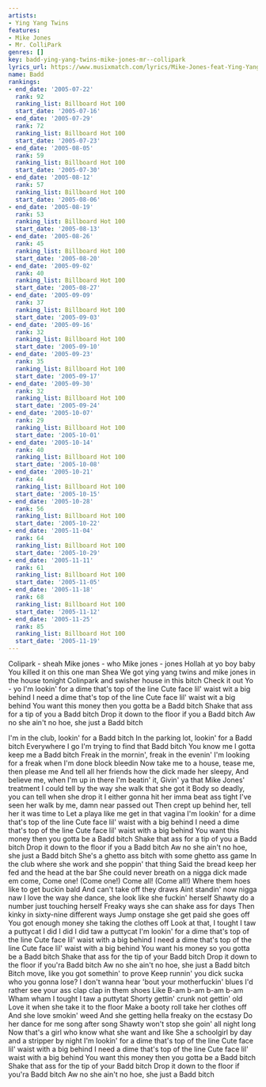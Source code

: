 ```yaml
---
artists:
- Ying Yang Twins
features:
- Mike Jones
- Mr. ColliPark
genres: []
key: badd-ying-yang-twins-mike-jones-mr--collipark
lyrics_url: https://www.musixmatch.com/lyrics/Mike-Jones-feat-Ying-Yang-Twins-Mr-Collipark/Badd-2
name: Badd
rankings:
- end_date: '2005-07-22'
  rank: 92
  ranking_list: Billboard Hot 100
  start_date: '2005-07-16'
- end_date: '2005-07-29'
  rank: 72
  ranking_list: Billboard Hot 100
  start_date: '2005-07-23'
- end_date: '2005-08-05'
  rank: 59
  ranking_list: Billboard Hot 100
  start_date: '2005-07-30'
- end_date: '2005-08-12'
  rank: 57
  ranking_list: Billboard Hot 100
  start_date: '2005-08-06'
- end_date: '2005-08-19'
  rank: 53
  ranking_list: Billboard Hot 100
  start_date: '2005-08-13'
- end_date: '2005-08-26'
  rank: 45
  ranking_list: Billboard Hot 100
  start_date: '2005-08-20'
- end_date: '2005-09-02'
  rank: 40
  ranking_list: Billboard Hot 100
  start_date: '2005-08-27'
- end_date: '2005-09-09'
  rank: 37
  ranking_list: Billboard Hot 100
  start_date: '2005-09-03'
- end_date: '2005-09-16'
  rank: 32
  ranking_list: Billboard Hot 100
  start_date: '2005-09-10'
- end_date: '2005-09-23'
  rank: 35
  ranking_list: Billboard Hot 100
  start_date: '2005-09-17'
- end_date: '2005-09-30'
  rank: 32
  ranking_list: Billboard Hot 100
  start_date: '2005-09-24'
- end_date: '2005-10-07'
  rank: 29
  ranking_list: Billboard Hot 100
  start_date: '2005-10-01'
- end_date: '2005-10-14'
  rank: 40
  ranking_list: Billboard Hot 100
  start_date: '2005-10-08'
- end_date: '2005-10-21'
  rank: 44
  ranking_list: Billboard Hot 100
  start_date: '2005-10-15'
- end_date: '2005-10-28'
  rank: 56
  ranking_list: Billboard Hot 100
  start_date: '2005-10-22'
- end_date: '2005-11-04'
  rank: 64
  ranking_list: Billboard Hot 100
  start_date: '2005-10-29'
- end_date: '2005-11-11'
  rank: 61
  ranking_list: Billboard Hot 100
  start_date: '2005-11-05'
- end_date: '2005-11-18'
  rank: 68
  ranking_list: Billboard Hot 100
  start_date: '2005-11-12'
- end_date: '2005-11-25'
  rank: 85
  ranking_list: Billboard Hot 100
  start_date: '2005-11-19'
---
```

Colipark - sheah
Mike jones - who
Mike jones - jones
Hollah at yo boy baby
You killed it on this one man
Shea
We got ying yang twins and mike jones in the house tonight
Colinpark and swisher house in this bitch
Check it out
Yo - yo
I'm lookin' for a dime that's top of the line
Cute face lil' waist wit a big behind
I need a dime that's top of the line
Cute face lil' waist wit a big behind
You want this money then you gotta be a
Badd bitch
Shake that ass for a tip of you a
Badd bitch
Drop it down to the floor if you a
Badd bitch
Aw no she ain't no hoe, she just a
Badd bitch

I'm in the club, lookin' for a
Badd bitch
In the parking lot, lookin' for a
Badd bitch
Everywhere I go I'm trying to find that
Badd bitch
You know me I gotta keep me a
Badd bitch
Freak in the mornin', freak in the evenin'
I'm looking for a freak when I'm done block bleedin
Now take me to a house, tease me, then please me
And tell all her friends how the dick made her sleepy,
And believe me, when I'm up in there I'm beatin' it,
Givin' ya that Mike Jones' treatment
I could tell by the way she walk that she got it
Body so deadly, you can tell when she drop it
I either gonna hit her imma beat ass tight
I've seen her walk by me, damn near passed out
Then crept up behind her, tell her it was time to
Let a playa like me get in that vagina
I'm lookin' for a dime that's top of the line
Cute face lil' waist with a big behind
I need a dime that's top of the line
Cute face lil' waist with a big behind
You want this money then you gotta be a
Badd bitch
Shake that ass for a tip of you a
Badd bitch
Drop it down to the floor if you a
Badd bitch
Aw no she ain't no hoe, she just a
Badd bitch
She's a ghetto ass bitch with some ghetto ass game
In the club where she work and she poppin' that thing
Said the bread keep her fed and the head at the bar
She could never breath on a nigga dick made em come,
Come one! (Come one!) Come all! (Come all!)
Where them hoes like to get buckin bald
And can't take off they draws
Aint standin' now nigga naw
I love the way she dance, she look like she fuckin' herself
Shawty do a number just touching herself
Freaky ways she can shake ass for days
Then kinky in sixty-nine different ways
Jump onstage she get paid she goes off
You got enough money she taking the clothes off
Look at that, I tought I taw a puttycat
I did I did
I did taw a puttycat
I'm lookin' for a dime that's top of the line
Cute face lil' waist with a big behind
I need a dime that's top of the line
Cute face lil' waist with a big behind
You want his money so you gotta be a
Badd bitch
Shake that ass for the tip of your
Badd bitch
Drop it down to the floor if you'ra
Badd bitch
Aw no she ain't no hoe, she just a
Badd bitch
Bitch move, like you got somethin' to prove
Keep runnin' you dick sucka who you gonna lose?
I don't wanna hear 'bout your motherfuckin' blues
I'd rather see your ass clap clap in them shoes
Like
B-am b-am b-am b-am
Wham wham
I tought I taw a puttytat
Shorty gettin' crunk not gettin' old
Love it when she take it to the floor
Make a booty roll take her clothes off
And she love smokin' weed
And she getting hella freaky on the ecstasy
Do her dance for me song after song
Shawty won't stop she goin' all night long
Now that's a girl who know what she want and like
She a schoolgirl by day and a stripper by night
I'm lookin' for a dime that's top of the line
Cute face lil' waist with a big behind
I need a dime that's top of the line
Cute face lil' waist with a big behind
You want this money then you gotta be a
Badd bitch
Shake that ass for the tip of your
Badd bitch
Drop it down to the floor if you'ra
Badd bitch
Aw no she ain't no hoe, she just a
Badd bitch
